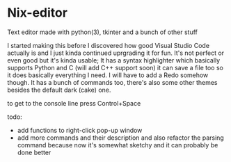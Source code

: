 # Nix-editor
Text editor made with python(3), tkinter and a bunch of other stuff

I started making this before I discovered how good Visual Studio Code actually is and I just kinda continued uprgrading it for fun. It's not perfect or even good but it's kinda usable; It has a syntax highlighter which basically supports Python and C (will add C++ support soon) it can save a file too so it does basically everything I need. I will have to add a Redo somehow though. It has a bunch of commands too, there's also some other themes besides the default dark (cake) one.

to get to the console line press Control+Space

todo:
- add functions to right-click pop-up window
- add more commands and their description and also refactor the parsing command because now it's somewhat sketchy and it can probably be done better
